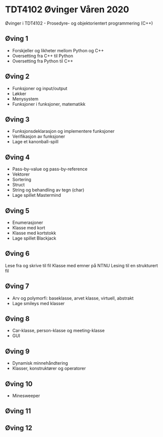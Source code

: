 # TDT4102 Øvinger Våren 2020
Øvinger i TDT4102 - Prosedyre- og objektorientert programmering (C++)

## Øving 1
* Forskjeller og likheter mellom Python og C++
* Oversetting fra C++ til Python
* Oversetting fra Python til C++

## Øving 2
* Funksjoner og input/output
* Løkker
* Menysystem
* Funksjoner i funksjoner, matematikk

## Øving 3
* Funksjonsdeklarasjon og implementere funksjoner
* Verifikasjon av funksjoner
* Lage et kanonball-spill

## Øving 4
* Pass-by-value og pass-by-reference
* Vektorer
* Sortering
* Struct
* String og behandling av tegn (char)
* Lage spillet Mastermind

## Øving 5
* Enumerasjoner
* Klasse med kort
* Klasse med kortstokk
* Lage spillet Blackjack

## Øving 6
Lese fra og skrive til fil
Klasse med emner på NTNU
Lesing til en strukturert fil

## Øving 7
* Arv og polymorfi: baseklasse, arvet klasse, virtuell, abstrakt
* Lage smileys med klasser

## Øving 8
* Car-klasse, person-klasse og meeting-klasse
* GUI

## Øving 9
* Dynamisk minnehåndtering
* Klasser, konstruktører og operatorer

## Øving 10
* Minesweeper

## Øving 11

## Øving 12
